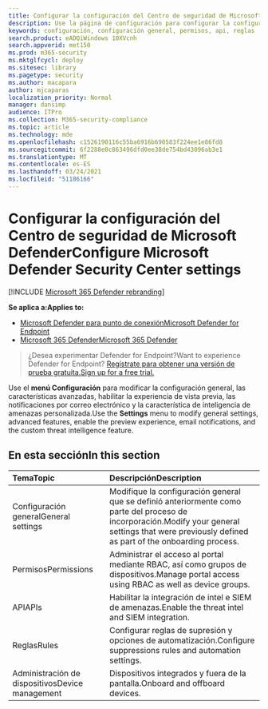 ```yaml
---
title: Configurar la configuración del Centro de seguridad de Microsoft Defender
description: Use la página de configuración para configurar la configuración general, los permisos, las api y las reglas.
keywords: configuración, configuración general, permisos, api, reglas
search.product: eADQiWindows 10XVcnh
search.appverid: met150
ms.prod: m365-security
ms.mktglfcycl: deploy
ms.sitesec: library
ms.pagetype: security
ms.author: macapara
author: mjcaparas
localization_priority: Normal
manager: dansimp
audience: ITPro
ms.collection: M365-security-compliance
ms.topic: article
ms.technology: mde
ms.openlocfilehash: c1526190116c55ba6916b690583f224ee1e86fd8
ms.sourcegitcommit: 6f2288e0c863496dfd0ee38de754bd43096ab3e1
ms.translationtype: MT
ms.contentlocale: es-ES
ms.lasthandoff: 03/24/2021
ms.locfileid: "51186166"
---
```

# <a name="configure-microsoft-defender-security-center-settings"></a><span data-ttu-id="f5ad5-104">Configurar la configuración del Centro de seguridad de Microsoft Defender</span><span class="sxs-lookup"><span data-stu-id="f5ad5-104">Configure Microsoft Defender Security Center settings</span></span>

[!INCLUDE [Microsoft 365 Defender rebranding](../../includes/microsoft-defender.md)]


<span data-ttu-id="f5ad5-105">**Se aplica a:**</span><span class="sxs-lookup"><span data-stu-id="f5ad5-105">**Applies to:**</span></span>
- [<span data-ttu-id="f5ad5-106">Microsoft Defender para punto de conexión</span><span class="sxs-lookup"><span data-stu-id="f5ad5-106">Microsoft Defender for Endpoint</span></span>](https://go.microsoft.com/fwlink/p/?linkid=2154037)
- [<span data-ttu-id="f5ad5-107">Microsoft 365 Defender</span><span class="sxs-lookup"><span data-stu-id="f5ad5-107">Microsoft 365 Defender</span></span>](https://go.microsoft.com/fwlink/?linkid=2118804)


><span data-ttu-id="f5ad5-108">¿Desea experimentar Defender for Endpoint?</span><span class="sxs-lookup"><span data-stu-id="f5ad5-108">Want to experience Defender for Endpoint?</span></span> [<span data-ttu-id="f5ad5-109">Regístrate para obtener una versión de prueba gratuita.</span><span class="sxs-lookup"><span data-stu-id="f5ad5-109">Sign up for a free trial.</span></span>](https://www.microsoft.com/microsoft-365/windows/microsoft-defender-atp?ocid=docs-wdatp-prefsettings-abovefoldlink)

<span data-ttu-id="f5ad5-110">Use el **menú Configuración** para modificar la configuración general, las características avanzadas, habilitar la experiencia de vista previa, las notificaciones por correo electrónico y la característica de inteligencia de amenazas personalizada.</span><span class="sxs-lookup"><span data-stu-id="f5ad5-110">Use the **Settings** menu to modify general settings, advanced features, enable the preview experience, email notifications, and the custom threat intelligence feature.</span></span>

## <a name="in-this-section"></a><span data-ttu-id="f5ad5-111">En esta sección</span><span class="sxs-lookup"><span data-stu-id="f5ad5-111">In this section</span></span>

<span data-ttu-id="f5ad5-112">Tema</span><span class="sxs-lookup"><span data-stu-id="f5ad5-112">Topic</span></span> | <span data-ttu-id="f5ad5-113">Descripción</span><span class="sxs-lookup"><span data-stu-id="f5ad5-113">Description</span></span>
:---|:---
<span data-ttu-id="f5ad5-114">Configuración general</span><span class="sxs-lookup"><span data-stu-id="f5ad5-114">General settings</span></span> | <span data-ttu-id="f5ad5-115">Modifique la configuración general que se definió anteriormente como parte del proceso de incorporación.</span><span class="sxs-lookup"><span data-stu-id="f5ad5-115">Modify your general settings that were previously defined as part of the onboarding process.</span></span>
<span data-ttu-id="f5ad5-116">Permisos</span><span class="sxs-lookup"><span data-stu-id="f5ad5-116">Permissions</span></span> | <span data-ttu-id="f5ad5-117">Administrar el acceso al portal mediante RBAC, así como grupos de dispositivos.</span><span class="sxs-lookup"><span data-stu-id="f5ad5-117">Manage portal access using RBAC as well as device groups.</span></span>
<span data-ttu-id="f5ad5-118">API</span><span class="sxs-lookup"><span data-stu-id="f5ad5-118">APIs</span></span> | <span data-ttu-id="f5ad5-119">Habilitar la integración de intel e SIEM de amenazas.</span><span class="sxs-lookup"><span data-stu-id="f5ad5-119">Enable the threat intel and SIEM integration.</span></span>
<span data-ttu-id="f5ad5-120">Reglas</span><span class="sxs-lookup"><span data-stu-id="f5ad5-120">Rules</span></span> | <span data-ttu-id="f5ad5-121">Configurar reglas de supresión y opciones de automatización.</span><span class="sxs-lookup"><span data-stu-id="f5ad5-121">Configure suppressions rules and automation settings.</span></span>
<span data-ttu-id="f5ad5-122">Administración de dispositivos</span><span class="sxs-lookup"><span data-stu-id="f5ad5-122">Device management</span></span> | <span data-ttu-id="f5ad5-123">Dispositivos integrados y fuera de la pantalla.</span><span class="sxs-lookup"><span data-stu-id="f5ad5-123">Onboard and offboard devices.</span></span>
